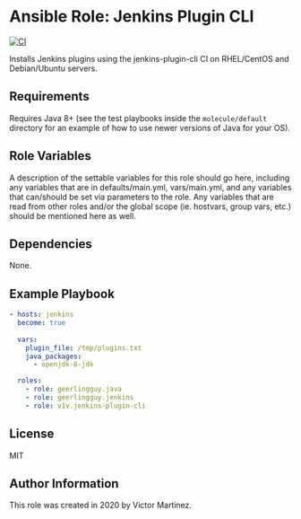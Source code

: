# Ansible Role: Jenkins Plugin CLI

[![CI](https://github.com/v1v/ansible-role-jenkins-plugin-cli/workflows/CI/badge.svg?event=push)](https://github.com/v1v/ansible-role-jenkins-plugin-cli/actions?query=workflow%3ACI)

Installs Jenkins plugins using the jenkins-plugin-cli CI on RHEL/CentOS and Debian/Ubuntu servers.

## Requirements

Requires Java 8+ (see the test playbooks inside the `molecule/default` directory for an example of how to use newer versions of Java for your OS).

## Role Variables

A description of the settable variables for this role should go here, including any variables that are in defaults/main.yml, vars/main.yml, and any variables that can/should be set via parameters to the role. Any variables that are read from other roles and/or the global scope (ie. hostvars, group vars, etc.) should be mentioned here as well.

## Dependencies

None.

## Example Playbook

```yaml
- hosts: jenkins
  become: true
  
  vars:
    plugin_file: /tmp/plugins.txt
    java_packages:
      - openjdk-8-jdk

  roles:
    - role: geerlingguy.java
    - role: geerlingguy.jenkins
    - role: v1v.jenkins-plugin-cli
```

## License

MIT

## Author Information

This role was created in 2020 by Victor Martinez.
